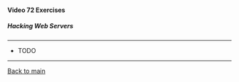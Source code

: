 #### Video 72 Exercises

##### Hacking Web Servers

---

- TODO

---

[Back to main](https://github.com/rot0xd/CBTNuggets/blob/master/CEHv9/README.md)

